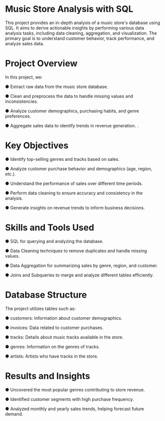 # Music Store Analysis with SQL
  This project provides an in-depth analysis of a music store's database using SQL.   It aims to derive actionable insights by performing various data analysis tasks,   including data cleaning, aggregation, and visualization.  The primary goal is to understand customer behavior, track performance, and analyze sales data.

# Project Overview
  
  In this project, we:
  
  ● Extract raw data from the music store database.
  
  ● Clean and preprocess the data to handle missing values and inconsistencies.
  
  ● Analyze customer demographics, purchasing habits, and genre preferences.
  
  ● Aggregate sales data to identify trends in revenue generation.
  .
# Key Objectives
  
  ● Identify top-selling genres and tracks based on sales.
  
  ● Analyze customer purchase behavior and demographics (age, region, etc.).
  
  ● Understand the performance of sales over different time periods.
  
  ● Perform data cleaning to ensure accuracy and consistency in the analysis.
  
  ● Generate insights on revenue trends to inform business decisions.

# Skills and Tools Used
  
  ● SQL for querying and analyzing the database.
  
  ● Data Cleaning techniques to remove duplicates and handle missing values.
  
  ● Data Aggregation for summarizing sales by genre, region, and customer.
  
  ● Joins and Subqueries to merge and analyze different tables efficiently.
  
# Database Structure
  
  The project utilizes tables such as:

  ● customers: Information about customer demographics.
  
  ● invoices: Data related to customer purchases.
  
  ● tracks: Details about music tracks available in the store.
  
  ● genres: Information on the genres of tracks.
  
  ● artists: Artists who have tracks in the store.

# Results and Insights
  
  ● Uncovered the most popular genres contributing to store revenue.
  
  ● Identified customer segments with high purchase frequency.
  
  ● Analyzed monthly and yearly sales trends, helping forecast future demand.
